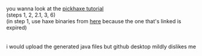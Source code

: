 you wanna look at the [pickhaxe tutorial](https://github.com/EliteMasterEric/PickHaxe/wiki/Tutorial:-Your-First-Mod/)<br>
(steps 1, 2, 2.1, 3, 6)<br>
(in step 1, use haxe binaries from [here](https://github.com/HaxeFoundation/haxe/actions/runs/10197805242) because the one that's linked is expired)
<br><br><br>
i would upload the generated java files but github desktop mildly dislikes me
